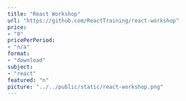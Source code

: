 ```yaml
---
title: "React Workshop"
url: "https://github.com/ReactTraining/react-workshop"
price: 
- "0"
pricePerPeriod: 
- "n/a"
format: 
- "download"
subject: 
- "react"
featured: "n"
picture: "../../public/static/react-workshop.png"
---
```

